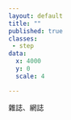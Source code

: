```yaml
---
layout: default
title: ""
published: true
classes:
 - step
data:
  x: 4000
  y: 0
  scale: 4

---
```


雜誌、網誌

